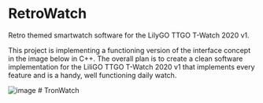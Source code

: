 # RetroWatch
Retro themed smartwatch software for the LilyGO TTGO T-Watch 2020 v1.

This project is implementing a functioning version of the interface concept in the image below in C++.  The overall plan is to create a clean software implementation for the LiliGO TTGO T-Watch 2020 v1 that implements every feature and is a handy, well functioning daily watch.

![image](https://user-images.githubusercontent.com/64170049/103389741-95f7f480-4ac5-11eb-880a-e19e6c1fab64.png)
#   T r o n W a t c h  
 